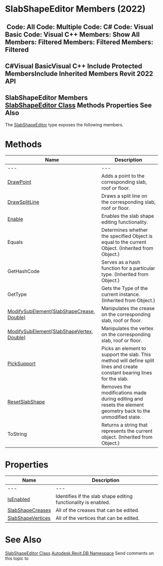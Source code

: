 # SlabShapeEditor Members (2022)

﻿
 Code: All Code: Multiple Code: C# Code: Visual Basic Code: Visual C++  Members: Show All Members: Filtered Members: Filtered Members: Filtered   
---  
C#Visual BasicVisual C++
Include Protected MembersInclude Inherited Members
Revit 2022 API  
---  
SlabShapeEditor Members  
[SlabShapeEditor Class](06308ccc-46e7-6ff8-582c-6891af8b75e9.md "SlabShapeEditor Class") Methods Properties See Also  
---  
The [SlabShapeEditor](06308ccc-46e7-6ff8-582c-6891af8b75e9.md "SlabShapeEditor Class") type exposes the following members.
# Methods
| Name | Description |
| --- | --- |
| --- | --- | --- |
| [DrawPoint](6f996675-9eed-7e0b-5462-c38bc97e74c6.md "DrawPoint Method") | Adds a point to the corresponding slab, roof or floor. |
| [DrawSplitLine](fb041590-6361-7fda-4f48-6e381dbb9f5d.md "DrawSplitLine Method") | Draws a split line on the corresponding slab, roof or floor. |
| [Enable](792bbdb8-4629-7383-fbab-341df4b02341.md "Enable Method") | Enables the slab shape editing functionality. |
| Equals | Determines whether the specified Object is equal to the current Object. (Inherited from Object.) |
| GetHashCode | Serves as a hash function for a particular type.  (Inherited from Object.) |
| GetType | Gets the Type of the current instance. (Inherited from Object.) |
| [ModifySubElement(SlabShapeCrease, Double)](a2d107e1-fc23-5579-0d99-2ce20e41d207.md "ModifySubElement Method \(SlabShapeCrease, Double\)") | Manipulates the crease on the corresponding slab, roof or floor. |
| [ModifySubElement(SlabShapeVertex, Double)](844e2ab1-6c14-4b32-e6f0-ea23baa0ab5d.md "ModifySubElement Method \(SlabShapeVertex, Double\)") | Manipulates the vertex on the corresponding slab, roof or floor. |
| [PickSupport](ff7dace3-8a34-3760-042d-21d1da8733f1.md "PickSupport Method") | Picks an element to support the slab. This method will define split lines and create constant bearing lines for the slab. |
| [ResetSlabShape](b94ace8b-5eb5-a25d-6a18-5e23d8905911.md "ResetSlabShape Method") | Removes the modifications made during editing and resets the element geometry back to the unmodified state. |
| ToString | Returns a string that represents the current object. (Inherited from Object.) |

# Properties
| Name | Description |
| --- | --- |
| --- | --- | --- |
| [IsEnabled](9aaaf1ca-5f52-c5be-9d5b-2230ad5131cc.md "IsEnabled Property") | Identifies if the slab shape editing functionality is enabled. |
| [SlabShapeCreases](fb345daf-b097-a458-8c69-2d8cbfa1eff3.md "SlabShapeCreases Property") | All of the creases that can be edited. |
| [SlabShapeVertices](01fbf5d9-6fa7-6483-6a1c-5cf439f27dc7.md "SlabShapeVertices Property") | All of the vertices that can be edited. |

# See Also
[SlabShapeEditor Class](06308ccc-46e7-6ff8-582c-6891af8b75e9.md "SlabShapeEditor Class")
[Autodesk.Revit.DB Namespace](87546ba7-461b-c646-cbb1-2cb8f5bff8b2.md "Autodesk.Revit.DB Namespace")
Send comments on this topic to 